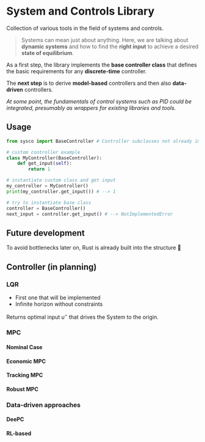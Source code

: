 # System and Controls Library

Collection of various tools in the field of systems and controls.

> Systems can mean just about anything.
> Here, we are talking about **dynamic systems**
> and how to find the **right input**
> to achieve a desired **state of equilibrium**.

As a first step, the library implements the **base controller class**
that defines the basic requirements for any **discrete-time** controller.

The **next step** is to derive **model-based** controllers
and then also **data-driven** controllers.

_At some point, the fundamentals of control systems such as PID could be integrated,
presumably as wrappers for existing libraries and tools._

## Usage

```python
from sysco import BaseController # Controller subclasses not already implemented

# custom controller example
class MyController(BaseController):
    def get_input(self):
        return 1

# instantiate custom class and get input
my_controller = MyController()
print(my_controller.get_input()) # --> 1

# try to instantiate base class
controller = BaseController()
next_input = controller.get_input() # --> NotImplementedError
```

## Future development

To avoid bottlenecks later on, Rust is already built into the structure 

## Controller (in planning)

### LQR

- First one that will be implemented
- Infinite horizon without constraints

Returns optimal input $u^\star$ that drives the System to the origin.

### MPC

#### Nominal Case

#### Economic MPC

#### Tracking MPC

#### Robust MPC

### Data-driven approaches

#### DeePC

#### RL-based
